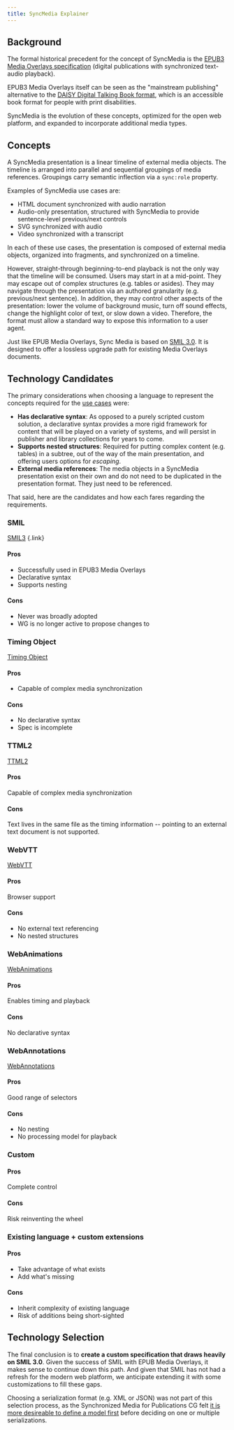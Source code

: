 ```yaml
---
title: SyncMedia Explainer
---
```

## Background

The formal historical precedent for the concept of SyncMedia is the [EPUB3 Media Overlays specification](http://www.idpf.org/epub/31/spec/epub-mediaoverlays.html) (digital publications with synchronized text-audio playback).

EPUB3 Media Overlays itself can be seen as the "mainstream publishing" alternative to the [DAISY Digital Talking Book format](http://www.daisy.org/daisypedia/daisy-digital-talking-book), which is an accessible book format for people with print disabilities.

SyncMedia is the evolution of these concepts, optimized for the open web platform, and expanded to incorporate additional media types.

## Concepts

A SyncMedia presentation is a linear timeline of external media objects. The timeline is arranged into parallel and sequential groupings of media references. Groupings carry semantic inflection via a `sync:role` property.

Examples of SyncMedia use cases are:
* HTML document synchronized with audio narration
* Audio-only presentation, structured with SyncMedia to provide sentence-level previous/next controls
* SVG synchronized with audio
* Video synchronized with a transcript

In each of these use cases, the presentation is composed of external media objects, organized into fragments, and synchronized on a timeline.

However, straight-through beginning-to-end playback is not the only way that the timeline will be consumed. Users may start in at a mid-point. They may escape out of complex structures (e.g. tables or asides). They may navigate through the presentation via an authored granularity (e.g. previous/next sentence). In addition, they may control other aspects of the presentation: lower the volume of background music, turn off sound effects, change the highlight color of text, or slow down a video. Therefore, the format must allow a standard way to expose this information to a user agent.

Just like EPUB Media Overlays, Sync Media is based on [SMIL 3.0](https://www.w3.org/TR/REC-smil/smil30.html). It is designed to offer a lossless upgrade path for existing Media Overlays documents.

## Technology Candidates

The primary considerations when choosing a language to represent the concepts required for the [use cases](use-cases.html) were:
* __Has declarative syntax__: As opposed to a purely scripted custom solution, a declarative syntax provides a more rigid framework for content that will be played on a variety of systems, and will persist in publisher and library collections for years to come.
* __Supports nested structures__: Required for putting complex content (e.g. tables) in a subtree, out of the way of the main presentation, and offering users options for _escaping_.
* __External media references__: The media objects in a SyncMedia presentation exist on their own and do not need to be duplicated in the presentation format. They just need to be referenced.

That said, here are the candidates and how each fares regarding the requirements.

### SMIL
[SMIL3](https://www.w3.org/TR/SMIL3/) {.link}


#### Pros
* Successfully used in EPUB3 Media Overlays
* Declarative syntax
* Supports nesting

#### Cons
* Never was broadly adopted
* WG is no longer active to propose changes to

### Timing Object
[Timing Object](http://webtiming.github.io/timingobject/)

#### Pros

* Capable of complex media synchronization

#### Cons
* No declarative syntax
* Spec is incomplete

### TTML2

[TTML2](https://www.w3.org/TR/ttml2/)

#### Pros

Capable of complex media synchronization

#### Cons

Text lives in the same file as the timing information -- pointing to an external text document is not supported. 


### WebVTT

[WebVTT](https://www.w3.org/TR/webvtt1/)

#### Pros

Browser support

#### Cons
* No external text referencing
* No nested structures


### WebAnimations
[WebAnimations](https://www.w3.org/TR/web-animations-1/)

#### Pros

Enables timing and playback

#### Cons

No declarative syntax


### WebAnnotations

[WebAnnotations](https://www.w3.org/annotation/)

#### Pros

Good range of selectors

#### Cons
* No nesting
* No processing model for playback
      

### Custom

#### Pros

Complete control

#### Cons

Risk reinventing the wheel

### Existing language + custom extensions

#### Pros
* Take advantage of what exists
* Add what's missing

#### Cons
* Inherit complexity of existing language
* Risk of additions being short-sighted

## Technology Selection

The final conclusion is to __create a custom specification that draws heavily on SMIL 3.0__. Given the success of SMIL with EPUB Media Overlays, it makes sense to continue down this path. And given that SMIL has not had a refresh for the modern web platform, we anticipate extending it with some customizations to fill these gaps.

Choosing a serialization format (e.g. XML or JSON) was not part of this selection process, as the Synchronized Media for Publications CG felt [it is more desireable to define a model first](https://lists.w3.org/Archives/Public/public-sync-media-pub/2020Jul/0005.html) before deciding on one or multiple serializations.  